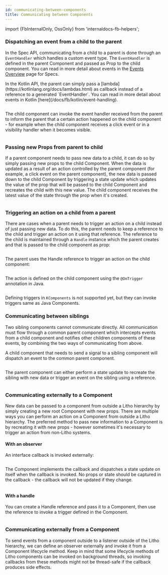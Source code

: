 ```yaml
---
id: communicating-between-components
title: Communicating between Components
---
```


import {FbInternalOnly, OssOnly} from 'internaldocs-fb-helpers';

### Dispatching an event from a child to the parent
In the Spec API, communicating from a child to a parent is done through an `EventHandler` which handles a custom event type. The `EventHandler` is defined in the parent Component and passed as Prop to the child component.
You can read in more detail about events in the [Events Overview](/docs/mainconcepts/coordinate-state-actions/events) page for Specs.

<FbInternalOnly>
In the Kotlin API, the parent can simply pass a [lambda](https://kotlinlang.org/docs/lambdas.html) as callback instead of a reference to a generated `EventHandler`.
You can read in more detail about events in Kotlin [here](/docs/fb/kotlin/event-handling).
</FbInternalOnly>

```java file=sample/src/main/java/com/facebook/samples/litho/java/communicating/ParentComponentReceivesEventFromChildSpec.java start=start_demo end=end_demo
```

The child component can invoke the event handler received from the parent to inform the parent that a certain action happened on the child component - for example when the child component receives a click event or in a visibility handler when it becomes visible.
```java file=sample/src/main/java/com/facebook/samples/litho/java/communicating/ChildComponentSendsEventToParentSpec.java start=start_demo end=end_demo
```

### Passing new Props from parent to child
If a parent component needs to pass new data to a child, it can do so by simply passing new props to the child Component. When the data is updated as a result of an action controlled by the parent component (for example, a click event on the parent component), the new data is passed down to the child Component by triggering a state update which updates the value of the prop that will be passed to the child Component and recreates the child with this new value.
The child component receives the latest value of the state through the prop when it's created.
```java file=sample/src/main/java/com/facebook/samples/litho/java/communicating/ParentComponentSendsEventToChildSpec.java start=start_update_prop end=end_update_prop
```

### Triggering an action on a child from a parent
There are cases when a parent needs to trigger an action on a child instead of just passing new data. To do this, the parent needs to keep a reference to the child and trigger an action on it using that reference.
The reference to the child is maintained through a `Handle` instance which the parent creates and that is passed to the child component as prop:

```java file=sample/src/main/java/com/facebook/samples/litho/java/communicating/ParentComponentSendsEventToChildSpec.java start=start_define_handle end=end_define_handle
```

The parent uses the Handle reference to trigger an action on the child component:
```java file=sample/src/main/java/com/facebook/samples/litho/java/communicating/ParentComponentSendsEventToChildSpec.java start=start_trigger end=end_trigger
```

The action is defined on the child component using the `@OnTrigger` annotation in Java.
```java file=sample/src/main/java/com/facebook/samples/litho/java/communicating/ChildComponentReceivesEventFromParentSpec.java start=start_define_trigger end=end_define_trigger
```

Defining triggers in `KComponents` is not supported yet, but they can invoke triggers same as Java Components.

### Communicating between siblings
Two sibling components cannot communicate directly. All communication must flow through a common parent component which intercepts events from a child component and notifies other children components of these events, by combining the two ways of communicating from above.

A child component that needs to send a signal to a sibling component will dispatch an event to the common parent component.
```java file=sample/src/main/java/com/facebook/samples/litho/java/communicating/ChildComponentSiblingCommunicationSpec.java start=start_dispatch_to_parent end=end_dispatch_to_parent
```

The parent component can either perform a state update to recreate the sibling with new data or trigger an event on the sibling using a reference.
```java file=sample/src/main/java/com/facebook/samples/litho/java/communicating/ParentComponentMediatorSpec.java start=start_parent_mediator end=end_parent_mediator
```

### Communicating externally to a Component
New data can be passed to a component from outside a Litho hierarchy by simply creating a new root Component with new props.
There are multiple ways you can perform an action on a Component from outside a Litho hierarchy. The preferred method to pass new information to a Component is by recreating it with new props - however sometimes it's necessary to trigger an action from non-Litho systems.
#### With an observer

An interface callback is invoked externally:
```java file=sample/src/main/java/com/facebook/samples/litho/java/stateupdates/StateUpdateFromOutsideTreeActivity.java start=start_external_observer end=end_external_observer
```
The Component implements the callback and dispatches a state update on itself when the callback is invoked. No props or state should be captured in the callback - the callback will not be updated if they change.
```java file=sample/src/main/java/com/facebook/samples/litho/java/stateupdates/StateUpdateFromOutsideTreeWithListenerComponentSpec.java start=start_implement_observer end=end_implement_observer
```

#### With a handle

You can create a Handle reference and pass it to a Component, then use the reference to invoke a trigger defined in the Component.
```java file=sample/src/main/java/com/facebook/samples/litho/java/stateupdates/StateUpdateFromOutsideTreeActivity.java start=start_external_handle end=end_external_handle
```
### Communicating externally from a Component
To send events from a component outside to a listener outside of the Litho hierarchy, we can define an observer externally and invoke it from a Component lifecycle method. Keep in mind that some lifecycle methods of Litho components can be invoked on background threads, so invoking callbacks from these methods might not be thread-safe if the callback produces side effects.
```java file=sample/src/main/java/com/facebook/samples/litho/java/communicating/CommunicatingFromChildToParent.java start=start_define_observer end=end_define_observer
```
